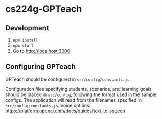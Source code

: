 # cs224g-GPTeach


## Development

1. `npm install`
2. `npm start`
3. Go to <http://localhost:3000>

## Configuring GPTeach

GPTeach should be configured in `src/config/constants.js`.

Configuration files specifying students, scenarios, and learning goals should be placed in `src/config`, following the format used in the sample configs. The application will read from the filenames specified in `src/config/constants.js`.
Voice options: <https://platform.openai.com/docs/guides/text-to-speech>

